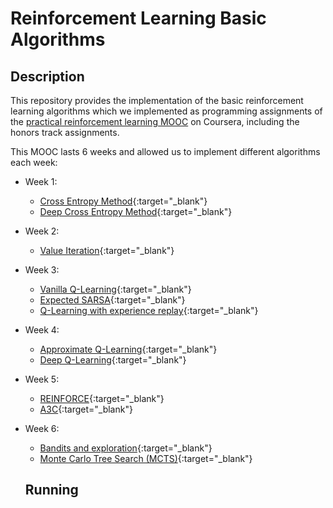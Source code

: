 # Reinforcement Learning Basic Algorithms

## Description
This repository provides the implementation of the basic reinforcement learning algorithms which we implemented as programming assignments of the <a href="https://www.coursera.org/learn/practical-rl" target="blank">practical reinforcement learning MOOC</a> on Coursera, including the honors track assignments.

This MOOC lasts 6 weeks and allowed us to implement different algorithms each week:
* Week 1:
   * [Cross Entropy Method](./week1/02_crossentropy_method.ipynb){:target="_blank"}
   * [Deep Cross Entropy Method](./week1/03_deep_crossentropy_method.ipynb){:target="_blank"}
   
* Week 2:
   * [Value Iteration](./week2/04_practice_value_iteration.ipynb){:target="_blank"}

* Week 3:
   * [Vanilla Q-Learning](./week3/05_qlearning.ipynb){:target="_blank"}
   * [Expected SARSA](./week3/06_sarsa.ipynb){:target="_blank"}
   * [Q-Learning with experience replay](./week3/07_experience_replay.ipynb){:target="_blank"}
     
* Week 4:
   * [Approximate Q-Learning](./week4/08_practice_approx_qlearning.ipynb){:target="_blank"}
   * [Deep Q-Learning](./week4/09_dqn_atari.ipynb){:target="_blank"}

* Week 5:
   * [REINFORCE](./week5/10_practice_reinforce.ipynb){:target="_blank"}
   * [A3C](./week5/11_practice_a3c.ipynb){:target="_blank"}

* Week 6:
   * [Bandits and exploration](./week6/12_bandits.ipynb){:target="_blank"}
   * [Monte Carlo Tree Search (MCTS)](./week6/13_practice_mcts.ipynb){:target="_blank"}
   
   ## Running
